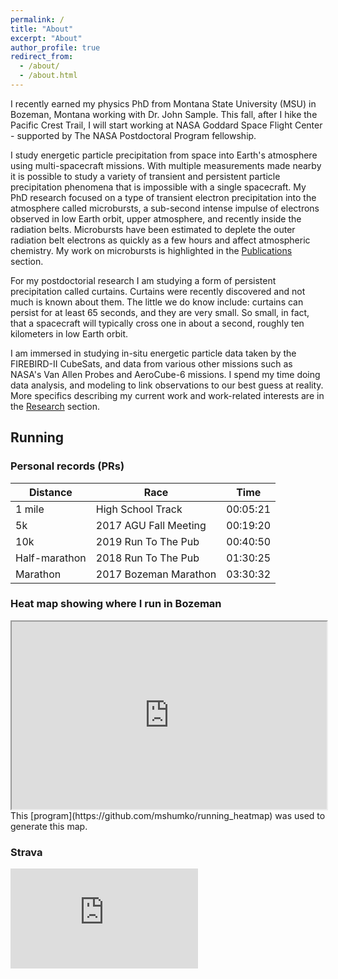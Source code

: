 ```yaml
---
permalink: /
title: "About"
excerpt: "About"
author_profile: true
redirect_from: 
  - /about/
  - /about.html
---
```


I recently earned my physics PhD from Montana State University (MSU) in Bozeman, Montana working with Dr. John Sample. This fall, after I hike the Pacific Crest Trail, I will start working at NASA Goddard Space Flight Center - supported by The NASA Postdoctoral Program fellowship. 

I study energetic particle precipitation from space into Earth's atmosphere using multi-spacecraft missions. With multiple measurements made nearby it is possible to study a variety of transient and persistent particle precipitation phenomena that is impossible with a single spacecraft. My PhD research focused on a type of transient electron precipitation into the atmosphere called microbursts, a sub-second intense impulse of electrons observed in low Earth orbit, upper atmosphere, and recently inside the radiation belts. Microbursts have been estimated to deplete the outer radiation belt electrons as quickly as a few hours and affect atmospheric chemistry. My work on microbursts is highlighted in the [Publications](/publications/) section.

For my postdoctorial research I am studying a form of persistent precipitation called curtains. Curtains were recently discovered and not much is known about them. The little we do know include: curtains can persist for at least 65 seconds, and they are very small. So small, in fact, that a spacecraft will typically cross one in about a second, roughly ten kilometers in low Earth orbit.

I am immersed in studying in-situ energetic particle data taken by the FIREBIRD-II CubeSats, and data from various other missions such as NASA's Van Allen Probes and AeroCube-6 missions. I spend my time doing data analysis, and modeling to link observations to our best guess at reality. More specifics describing my current work and work-related interests are in the [Research](/research/) section.


## Running

### Personal records (PRs)

| Distance             | Race  |    Time   |
| ---------------- | --------- | --------- |
| 1 mile    | High School Track  | 00:05:21  |
| 5k  |  2017 AGU Fall Meeting   | 00:19:20   |
| 10k | 2019 Run To The Pub   | 00:40:50  |
| Half-marathon | 2018 Run To The Pub   | 01:30:25 |
| Marathon     |  2017 Bozeman Marathon | 03:30:32 |

<!-- <iframe src="https://www.google.com/maps/d/u/0/embed?mid=1Tsfz7O9pYw8fLEkiTJUHJQWQDw2PNxON" width="100%" height="480"></iframe> -->

### Heat map showing where I run in Bozeman
<iframe src="https://mshumko.github.io/files/heatmap.html" width="100%" height="300"></iframe>
This [program](https://github.com/mshumko/running_heatmap) was used to generate this map.

### Strava

<iframe height='160' width='300' frameborder='0' allowtransparency='true' scrolling='no' src='https://www.strava.com/athletes/1782724/activity-summary/cd29e2ae99bf84e71d1d33495b23b3f3aa636497'></iframe>
